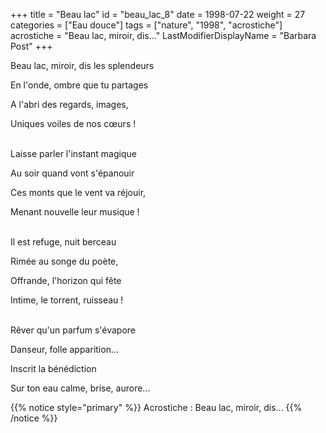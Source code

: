 +++
title = "Beau lac"
id = "beau_lac_8"
date = 1998-07-22
weight = 27
categories = ["Eau douce"]
tags = ["nature", "1998", "acrostiche"]
acrostiche = "Beau lac, miroir, dis..."
LastModifierDisplayName = "Barbara Post"
+++

Beau lac, miroir, dis les splendeurs

En l'onde, ombre que tu partages

A l'abri des regards, images,

Uniques voiles de nos cœurs !

 \
Laisse parler l'instant magique

Au soir quand vont s'épanouir

Ces monts que le vent va réjouir,

Menant nouvelle leur musique !

 \
Il est refuge, nuit berceau

Rimée au songe du poète,

Offrande, l'horizon qui fête

Intime, le torrent, ruisseau !

 \
Rêver qu'un parfum s'évapore

Danseur, folle apparition...

Inscrit la bénédiction

Sur ton eau calme, brise, aurore...

{{% notice style="primary" %}}
Acrostiche : Beau lac, miroir, dis...
{{% /notice %}}
